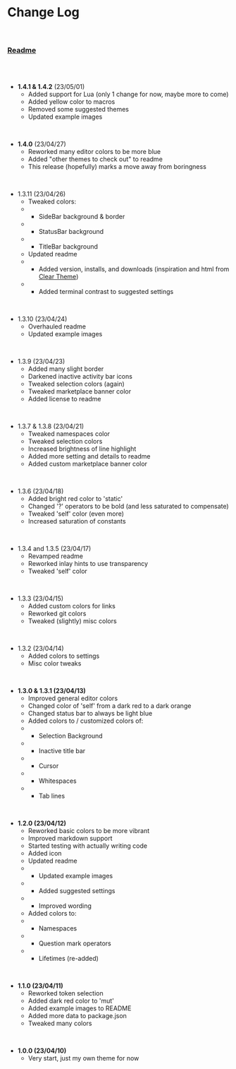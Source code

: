 # Change Log

<br>

### [Readme](README.md)

<br>
<br>

- **1.4.1 & 1.4.2** (23/05/01)
  - Added support for Lua (only 1 change for now, maybe more to come)
  - Added yellow color to macros
  - Removed some suggested themes
  - Updated example images

<br>

- **1.4.0** (23/04/27)
  - Reworked many editor colors to be more blue
  - Added "other themes to check out" to readme
  - This release (hopefully) marks a move away from boringness

<br>

- 1.3.11 (23/04/26)
  - Tweaked colors:
  - - SideBar background & border
  - - StatusBar background
  - - TitleBar background
  - Updated readme
  - - Added version, installs, and downloads (inspiration and html from [Clear Theme](https://marketplace.visualstudio.com/items?itemName=danibram.theme-clear))
  - - Added terminal contrast to suggested settings

<br>

- 1.3.10 (23/04/24)
  - Overhauled readme
  - Updated example images

<br>

- 1.3.9 (23/04/23)
  - Added many slight border
  - Darkened inactive activity bar icons
  - Tweaked selection colors (again)
  - Tweaked marketplace banner color
  - Added license to readme

<br>

- 1.3.7 & 1.3.8 (23/04/21)
  - Tweaked namespaces color
  - Tweaked selection colors
  - Increased brightness of line highlight
  - Added more setting and details to readme
  - Added custom marketplace banner color

<br>

- 1.3.6 (23/04/18)
  - Added bright red color to 'static'
  - Changed '?' operators to be bold (and less saturated to compensate)
  - Tweaked 'self' color (even more)
  - Increased saturation of constants

<br>

- 1.3.4 and 1.3.5 (23/04/17)
  - Revamped readme
  - Reworked inlay hints to use transparency
  - Tweaked 'self' color

<br>

- 1.3.3 (23/04/15)
  - Added custom colors for links
  - Reworked git colors
  - Tweaked (slightly) misc colors

<br>

- 1.3.2 (23/04/14)
  - Added colors to settings
  - Misc color tweaks

<br>

- **1.3.0 & 1.3.1 (23/04/13)**
  - Improved general editor colors
  - Changed color of 'self' from a dark red to a dark orange
  - Changed status bar to always be light blue
  - Added colors to / customized colors of:
  - - Selection Background
  - - Inactive title bar
  - - Cursor
  - - Whitespaces
  - - Tab lines

<br>

- **1.2.0 (23/04/12)**
  - Reworked basic colors to be more vibrant
  - Improved markdown support
  - Started testing with actually writing code
  - Added icon
  - Updated readme
  - - Updated example images
  - - Added suggested settings
  - - Improved wording
  - Added colors to:
  - - Namespaces
  - - Question mark operators
  - - Lifetimes (re-added)

<br>

- **1.1.0 (23/04/11)**
  - Reworked token selection
  - Added dark red color to 'mut'
  - Added example images to README
  - Added more data to package.json
  - Tweaked many colors

<br>

- **1.0.0 (23/04/10)**
  - Very start, just my own theme for now
